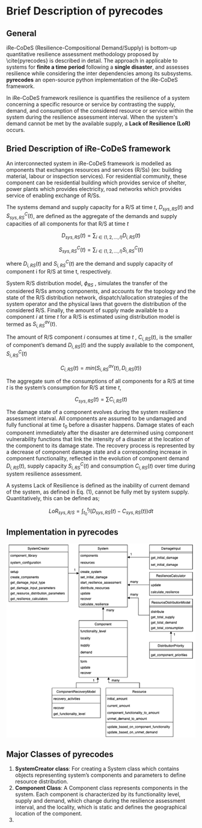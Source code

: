 # Brief Description of pyrecodes
## General
iRe-CoDeS (Resilience-Compositional Demand/Supply) is bottom-up quantitative resilience assessment methodology proposed by \cite{pyrecodes} is described in detail.
The approach in applicable to systems for __finite a time period__ following a __single disaster__, and assesses resilience while considering the inter dependencies among its subsystems. __pyrecodes__ an open-source python implementation of the iRe-CoDeS framework.

In iRe-CoDeS framework resilience is quantifies the resilience of a system concerning a specific resource or service by contrasting the supply, demand, and consumption of the considered resource or service within the system during the resilience assessment interval. When the system's demand cannot be met by the available supply, a __Lack of Resilience (LoR)__ occurs.

## Bried Description of iRe-CoDeS framework
An interconnected system in iRe-CoDeS framework is modelled as omponents that exchanges resources and services (R/Ss) (ex: building material, labour or inspection services). For residential community, these component can be residential building which provides service of shelter, power plants which provides electricity, road networks which provides service of enabling exchange of R/Ss. 

The systems demand and supply capacity for a R/S at time $t$, $D_{sys,RS} (t)$ and $S_{sys,RS}^C(t)$, are defined as the aggregate of the demands and supply capacities of all components for that R/S at time $t$

$$ D_{sys,RS} (t) = \sum_{i \in (1,2,\dots,I)} D_{i,RS} (t) $$

$$ S_{sys,RS}^C(t) = \sum_{i \in (1,2,\dots,I)} S_{i,RS}^C (t) $$

where  $D_{i,RS} (t)$ and $S_{i,RS}^C (t)$ are the demand and supply capacity of component i for R/S at time t, respectively.

System R/S distribution model, $\phi_{RS}$ , simulates the transfer of the considered R/Ss among components, and accounts for the topology and the state of the R/S distribution network, dispatch/allocation strategies of the system operator and the physical laws that govern the distribution of the considered R/S. Finally, the amount of supply made available to a component $i$ at time $t$ for a R/S is estimated using distribution model is termed as $S_{i,RS}^{av} (t)$.

The amount of R/S component $i$ consumes at time $t$ , $C_{i,RS} (t)$, is the smaller of component’s demand $D_{i,RS} (t)$ and the supply available to the component, $S_{i,RS}^C (t)$

$$ C_{i,RS}(t) = min(S_{i,RS}^{av} (t), D_{i,RS} (t)) $$

The aggregate sum of the consumptions of all components for a R/S at time $t$ is the system’s consumption for R/S at time $t$, 

$$ C_{sys,RS}(t) = \sum C_{i,RS}(t) $$

The damage state of a component evolves during the system resilience assessment interval. All components are assumed to be undamaged and fully functional at time $t_0$ before a disaster happens. Damage states of each component immediately after the disaster are determined using component vulnerability functions that link the intensity of a disaster at the location of the component to its damage state. The recovery process is represented by a decrease of component damage state and a corresponding increase in component functionality, reflected in the evolution of component demand $D_{i,RS} (t)$, supply capacity $S_{i,RS}^C (t)$ and consumption $C_{i,RS}(t)$ over time during system resilience assessment.

A systems Lack of Resilience is defined as the inability of current demand of the system, as defined in Eq. (1), cannot be fully met by system supply. Quantitatively, this can be defined as;

$$ LoR_{sys, R/S} = \int_{t_0}^{t_f} (D_{sys,RS}(t) - C_{sys,RS}(t)) dt $$

## Implementation in pyrecodes
![object-oriented architecture of pyrecodes](Presentation/Figures/pyrecodes_oop.PNG)


## Major Classes of pyrecodes
1. __SystemCreator class__: For creating a System class which contains objects representing system’s components and parameters to define resource distribution.
2. __Component Class__: A Component class represents components in the system. Each component is characterized by its functionality level, supply and demand, which change during the resilience assessment interval, and the locality, which is static and defines the geographical location of the component.
3. 

